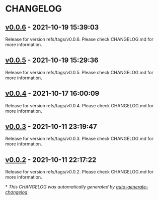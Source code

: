 # CHANGELOG

## [v0.0.6](https://github.com/tomarv2/terraform-aws-route53/releases/tag/v0.0.6) - 2021-10-19 15:39:03

Release for version refs/tags/v0.0.6. Please check CHANGELOG.md for more information.

## [v0.0.5](https://github.com/tomarv2/terraform-aws-route53/releases/tag/v0.0.5) - 2021-10-19 15:29:36

Release for version refs/tags/v0.0.5. Please check CHANGELOG.md for more information.

## [v0.0.4](https://github.com/tomarv2/terraform-aws-route53/releases/tag/v0.0.4) - 2021-10-17 16:00:09

Release for version refs/tags/v0.0.4. Please check CHANGELOG.md for more information.

## [v0.0.3](https://github.com/tomarv2/terraform-aws-route53/releases/tag/v0.0.3) - 2021-10-11 23:19:47

Release for version refs/tags/v0.0.3. Please check CHANGELOG.md for more information.

## [v0.0.2](https://github.com/tomarv2/terraform-aws-route53/releases/tag/v0.0.2) - 2021-10-11 22:17:22

Release for version refs/tags/v0.0.2. Please check CHANGELOG.md for more information.

\* *This CHANGELOG was automatically generated by [auto-generate-changelog](https://github.com/BobAnkh/auto-generate-changelog)*
